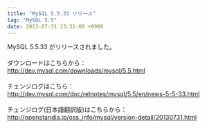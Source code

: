 ```yaml
---
title: "MySQL 5.5.33 リリース"
tag: "MySQL 5.5"
date: 2013-07-31 23:31:00 +0900
---
```


MySQL 5.5.33 がリリースされました。<br>
<br>
ダウンロードはこちらから：<br>
http://dev.mysql.com/downloads/mysql/5.5.html<br>
<br>
チェンジログはこちら：<br>
http://dev.mysql.com/doc/relnotes/mysql/5.5/en/news-5-5-33.html<br>
<br>
チェンジログ(日本語翻訳版)はこちらから：<br>
http://openstandia.jp/oss_info/mysql/version-detail/20130731.html<br>
<br>
